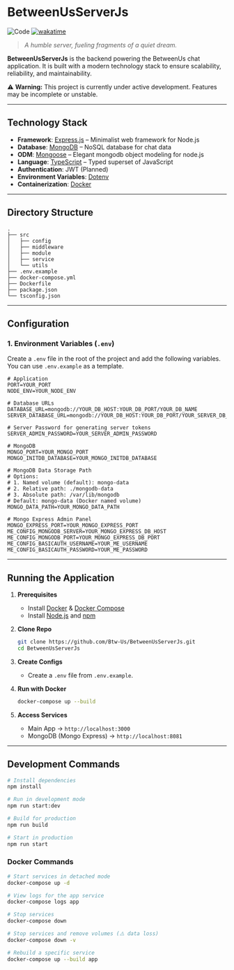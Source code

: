 # BetweenUsServerJs
![Code](https://tokei.rs/b1/github/Btw-Us/BetweenUsServerJs?category=code)
[![wakatime](https://wakatime.com/badge/user/3a4240f0-6bea-4626-be2a-1129790e4336/project/37bfa66f-b585-4363-8b5b-cf82d0c585d8.svg)](https://wakatime.com/badge/user/3a4240f0-6bea-4626-be2a-1129790e4336/project/37bfa66f-b585-4363-8b5b-cf82d0c585d8)

> *A humble server, fueling fragments of a quiet dream.*

**BetweenUsServerJs** is the backend powering the BetweenUs chat application. It is built with a modern technology stack to ensure scalability, reliability, and maintainability.

⚠️ **Warning:** This project is currently under active development. Features may be incomplete or unstable.

---

## Technology Stack

*   **Framework**: [Express.js](https://expressjs.com/) – Minimalist web framework for Node.js
*   **Database**: [MongoDB](https://www.mongodb.com/) – NoSQL database for chat data
*   **ODM**: [Mongoose](https://mongoosejs.com/) – Elegant mongodb object modeling for node.js
*   **Language**: [TypeScript](https://www.typescriptlang.org/) – Typed superset of JavaScript
*   **Authentication**: JWT (Planned)
*   **Environment Variables**: [Dotenv](https://github.com/motdotla/dotenv)
*   **Containerization**: [Docker](https://www.docker.com/)

---

## Directory Structure

```
.
├── src
│   ├── config
│   ├── middleware
│   ├── module
│   ├── service
│   └── utils
├── .env.example
├── docker-compose.yml
├── Dockerfile
├── package.json
└── tsconfig.json
```

---

## Configuration

### 1. Environment Variables (`.env`)

Create a `.env` file in the root of the project and add the following variables. You can use `.env.example` as a template.

```dotenv
# Application
PORT=YOUR_PORT
NODE_ENV=YOUR_NODE_ENV

# Database URLs
DATABASE_URL=mongodb://YOUR_DB_HOST:YOUR_DB_PORT/YOUR_DB_NAME
SERVER_DATABASE_URL=mongodb://YOUR_DB_HOST:YOUR_DB_PORT/YOUR_SERVER_DB_NAME

# Server Password for generating server tokens
SERVER_ADMIN_PASSWORD=YOUR_SERVER_ADMIN_PASSWORD

# MongoDB
MONGO_PORT=YOUR_MONGO_PORT
MONGO_INITDB_DATABASE=YOUR_MONGO_INITDB_DATABASE

# MongoDB Data Storage Path
# Options:
# 1. Named volume (default): mongo-data
# 2. Relative path: ./mongodb-data
# 3. Absolute path: /var/lib/mongodb
# Default: mongo-data (Docker named volume)
MONGO_DATA_PATH=YOUR_MONGO_DATA_PATH

# Mongo Express Admin Panel
MONGO_EXPRESS_PORT=YOUR_MONGO_EXPRESS_PORT
ME_CONFIG_MONGODB_SERVER=YOUR_MONGO_EXPRESS_DB_HOST
ME_CONFIG_MONGODB_PORT=YOUR_MONGO_EXPRESS_DB_PORT
ME_CONFIG_BASICAUTH_USERNAME=YOUR_ME_USERNAME
ME_CONFIG_BASICAUTH_PASSWORD=YOUR_ME_PASSWORD
```

---

## Running the Application

1.  **Prerequisites**
    *   Install [Docker](https://www.docker.com/get-started) & [Docker Compose](https://docs.docker.com/compose/install/)
    *   Install [Node.js](https://nodejs.org/en/) and [npm](https://www.npmjs.com/)

2.  **Clone Repo**

    ```bash
    git clone https://github.com/Btw-Us/BetweenUsServerJs.git
    cd BetweenUsServerJs
    ```

3.  **Create Configs**

    *   Create a `.env` file from `.env.example`.

4.  **Run with Docker**

    ```bash
    docker-compose up --build
    ```

5.  **Access Services**

    *   Main App → `http://localhost:3000`
    *   MongoDB (Mongo Express) → `http://localhost:8081`

---

## Development Commands

```bash
# Install dependencies
npm install

# Run in development mode
npm run start:dev

# Build for production
npm run build

# Start in production
npm run start
```

### Docker Commands

```bash
# Start services in detached mode
docker-compose up -d

# View logs for the app service
docker-compose logs app

# Stop services
docker-compose down

# Stop services and remove volumes (⚠️ data loss)
docker-compose down -v

# Rebuild a specific service
docker-compose up --build app
```
